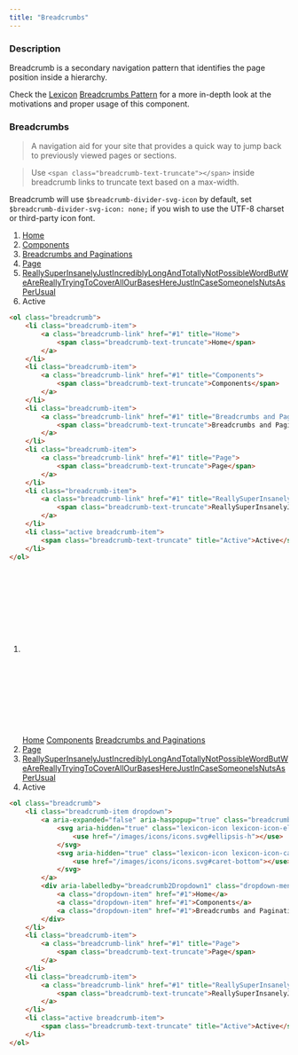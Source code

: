 ```yaml
---
title: "Breadcrumbs"
---
```


### Description

Breadcrumb is a secondary navigation pattern that identifies the page position inside a hierarchy.

<div class="alert alert-info">Check the <a href="https://lexicondesign.io">Lexicon</a> <a href="https://lexicondesign.io/docs/patterns/Navigation/breadcrumb.html">Breadcrumbs Pattern</a> for a more in-depth look at the motivations and proper usage of this component.</div>

### Breadcrumbs

> A navigation aid for your site that provides a quick way to jump back to previously viewed pages or sections.

> Use `<span class="breadcrumb-text-truncate"></span>` inside breadcrumb links to truncate text based on a max-width.

<div class="alert alert-warning">
	Breadcrumb will use <code>$breadcrumb-divider-svg-icon</code> by default, set <code>$breadcrumb-divider-svg-icon: none;</code> if you wish to use the UTF-8 charset or third-party icon font.
</div>

<ol class="breadcrumb">
	<li class="breadcrumb-item">
		<a class="breadcrumb-link" href="#1" title="Home">
			<span class="breadcrumb-text-truncate">Home</span>
		</a>
	</li>
	<li class="breadcrumb-item">
		<a class="breadcrumb-link" href="#1" title="Components">
			<span class="breadcrumb-text-truncate">Components</span>
		</a>
	</li>
	<li class="breadcrumb-item">
		<a class="breadcrumb-link" href="#1" title="Breadcrumbs and Paginations">
			<span class="breadcrumb-text-truncate">Breadcrumbs and Paginations</span>
		</a>
	</li>
	<li class="breadcrumb-item">
		<a class="breadcrumb-link" href="#1" title="Page">
			<span class="breadcrumb-text-truncate">Page</span>
		</a>
	</li>
	<li class="breadcrumb-item">
		<a class="breadcrumb-link" href="#1" title="ReallySuperInsanelyJustIncrediblyLongAndTotallyNotPossibleWordButWeAreReallyTryingToCoverAllOurBasesHereJustInCaseSomeoneIsNutsAsPerUsual">
			<span class="breadcrumb-text-truncate">ReallySuperInsanelyJustIncrediblyLongAndTotallyNotPossibleWordButWeAreReallyTryingToCoverAllOurBasesHereJustInCaseSomeoneIsNutsAsPerUsual</span>
		</a>
	</li>
	<li class="active breadcrumb-item">
		<span class="breadcrumb-text-truncate" title="Active">Active</span>
	</li>
</ol>

```html
<ol class="breadcrumb">
	<li class="breadcrumb-item">
		<a class="breadcrumb-link" href="#1" title="Home">
			<span class="breadcrumb-text-truncate">Home</span>
		</a>
	</li>
	<li class="breadcrumb-item">
		<a class="breadcrumb-link" href="#1" title="Components">
			<span class="breadcrumb-text-truncate">Components</span>
		</a>
	</li>
	<li class="breadcrumb-item">
		<a class="breadcrumb-link" href="#1" title="Breadcrumbs and Paginations">
			<span class="breadcrumb-text-truncate">Breadcrumbs and Paginations</span>
		</a>
	</li>
	<li class="breadcrumb-item">
		<a class="breadcrumb-link" href="#1" title="Page">
			<span class="breadcrumb-text-truncate">Page</span>
		</a>
	</li>
	<li class="breadcrumb-item">
		<a class="breadcrumb-link" href="#1" title="ReallySuperInsanelyJustIncrediblyLongAndTotallyNotPossibleWordButWeAreReallyTryingToCoverAllOurBasesHereJustInCaseSomeoneIsNutsAsPerUsual">
			<span class="breadcrumb-text-truncate">ReallySuperInsanelyJustIncrediblyLongAndTotallyNotPossibleWordButWeAreReallyTryingToCoverAllOurBasesHereJustInCaseSomeoneIsNutsAsPerUsual</span>
		</a>
	</li>
	<li class="active breadcrumb-item">
		<span class="breadcrumb-text-truncate" title="Active">Active</span>
	</li>
</ol>
```

<ol class="breadcrumb">
	<li class="breadcrumb-item dropdown">
		<a aria-expanded="false" aria-haspopup="true" class="breadcrumb-link dropdown-toggle" data-toggle="dropdown" href="#1" id="breadcrumb2Dropdown1" role="button">
			<svg aria-hidden="true" class="lexicon-icon lexicon-icon-ellipsis-h">
				<use href="/images/icons/icons.svg#ellipsis-h"></use>
			</svg>
			<svg aria-hidden="true" class="lexicon-icon lexicon-icon-caret-bottom">
				<use href="/images/icons/icons.svg#caret-bottom"></use>
			</svg>
		</a>
		<div aria-labelledby="breadcrumb2Dropdown1" class="dropdown-menu">
			<a class="dropdown-item" href="#1">Home</a>
			<a class="dropdown-item" href="#1">Components</a>
			<a class="dropdown-item" href="#1">Breadcrumbs and Paginations</a>
		</div>
	</li>
	<li class="breadcrumb-item">
		<a class="breadcrumb-link" href="#1" title="Page">
			<span class="breadcrumb-text-truncate">Page</span>
		</a>
	</li>
	<li class="breadcrumb-item">
		<a class="breadcrumb-link" href="#1" title="ReallySuperInsanelyJustIncrediblyLongAndTotallyNotPossibleWordButWeAreReallyTryingToCoverAllOurBasesHereJustInCaseSomeoneIsNutsAsPerUsual">
			<span class="breadcrumb-text-truncate">ReallySuperInsanelyJustIncrediblyLongAndTotallyNotPossibleWordButWeAreReallyTryingToCoverAllOurBasesHereJustInCaseSomeoneIsNutsAsPerUsual</span>
		</a>
	</li>
	<li class="active breadcrumb-item">
		<span class="breadcrumb-text-truncate" title="Active">Active</span>
	</li>
</ol>

```html
<ol class="breadcrumb">
	<li class="breadcrumb-item dropdown">
		<a aria-expanded="false" aria-haspopup="true" class="breadcrumb-link dropdown-toggle" data-toggle="dropdown" href="" id="breadcrumb2Dropdown1" role="button">
			<svg aria-hidden="true" class="lexicon-icon lexicon-icon-ellipsis-h">
				<use href="/images/icons/icons.svg#ellipsis-h"></use>
			</svg>
			<svg aria-hidden="true" class="lexicon-icon lexicon-icon-caret-bottom">
				<use href="/images/icons/icons.svg#caret-bottom"></use>
			</svg>
		</a>
		<div aria-labelledby="breadcrumb2Dropdown1" class="dropdown-menu">
			<a class="dropdown-item" href="#1">Home</a>
			<a class="dropdown-item" href="#1">Components</a>
			<a class="dropdown-item" href="#1">Breadcrumbs and Paginations</a>
		</div>
	</li>
	<li class="breadcrumb-item">
		<a class="breadcrumb-link" href="#1" title="Page">
			<span class="breadcrumb-text-truncate">Page</span>
		</a>
	</li>
	<li class="breadcrumb-item">
		<a class="breadcrumb-link" href="#1" title="ReallySuperInsanelyJustIncrediblyLongAndTotallyNotPossibleWordButWeAreReallyTryingToCoverAllOurBasesHereJustInCaseSomeoneIsNutsAsPerUsual">
			<span class="breadcrumb-text-truncate">ReallySuperInsanelyJustIncrediblyLongAndTotallyNotPossibleWordButWeAreReallyTryingToCoverAllOurBasesHereJustInCaseSomeoneIsNutsAsPerUsual</span>
		</a>
	</li>
	<li class="active breadcrumb-item">
		<span class="breadcrumb-text-truncate" title="Active">Active</span>
	</li>
</ol>
```


